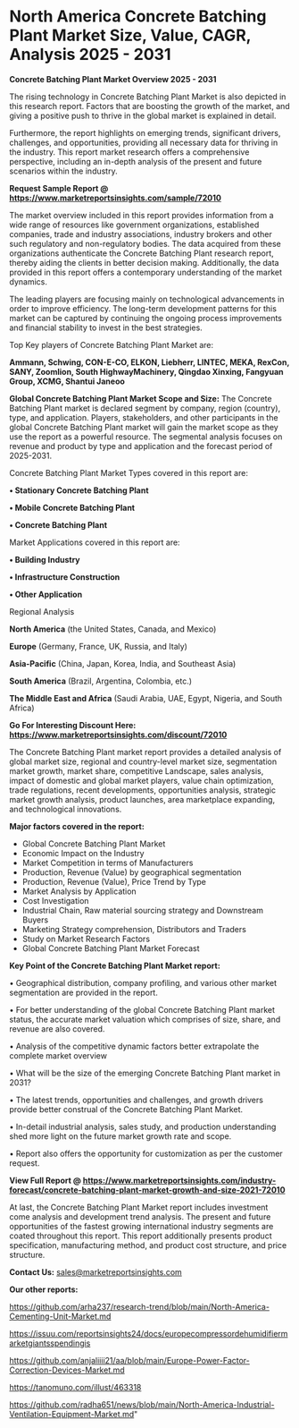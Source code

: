 # North America Concrete Batching Plant Market Size, Value, CAGR, Analysis 2025 - 2031

<Strong> Concrete Batching Plant Market Overview 2025 - 2031</strong>

The rising technology in Concrete Batching Plant Market is also depicted in this research report. Factors that are boosting the growth of the market, and giving a positive push to thrive in the global market is explained in detail.

Furthermore, the report highlights on emerging trends, significant drivers, challenges, and opportunities, providing all necessary data for thriving in the industry. This report market research offers a comprehensive perspective, including an in-depth analysis of the present and future scenarios within the industry.

<strong>Request Sample Report @ <a href=https://www.marketreportsinsights.com/sample/72010>https://www.marketreportsinsights.com/sample/72010</a></strong>

The market overview included in this report provides information from a wide range of resources like government organizations, established companies, trade and industry associations, industry brokers and other such regulatory and non-regulatory bodies. The data acquired from these organizations authenticate the Concrete Batching Plant research report, thereby aiding the clients in better decision making. Additionally, the data provided in this report offers a contemporary understanding of the market dynamics.

The leading players are focusing mainly on technological advancements in order to improve efficiency. The long-term development patterns for this market can be captured by continuing the ongoing process improvements and financial stability to invest in the best strategies.

Top Key players of Concrete Batching Plant Market are:

<strong>Ammann, Schwing, CON-E-CO, ELKON, Liebherr, LINTEC, MEKA, RexCon, SANY, Zoomlion, South HighwayMachinery, Qingdao Xinxing, Fangyuan Group, XCMG, Shantui Janeoo</strong>

<strong><b>Global Concrete Batching Plant Market Scope and Size:</b></strong>
The Concrete Batching Plant market is declared segment by company, region (country), type, and application. Players, stakeholders, and other participants in the global Concrete Batching Plant market will gain the market scope as they use the report as a powerful resource. The segmental analysis focuses on revenue and product by type and application and the forecast period of 2025-2031.

Concrete Batching Plant Market Types covered in this report are:

<strong>• Stationary Concrete Batching Plant

• Mobile Concrete Batching Plant

• Concrete Batching Plant</strong>

Market Applications covered in this report are:

<strong>• Building Industry

• Infrastructure Construction

• Other Application</strong> 

Regional Analysis

<strong>North America</strong> (the United States, Canada, and Mexico)

<strong>Europe</strong> (Germany, France, UK, Russia, and Italy)

<strong>Asia-Pacific</strong> (China, Japan, Korea, India, and Southeast Asia)

<strong>South America</strong> (Brazil, Argentina, Colombia, etc.)

<strong>The Middle East and Africa</strong> (Saudi Arabia, UAE, Egypt, Nigeria, and South Africa)

<strong>Go For Interesting Discount Here: <a href=https://www.marketreportsinsights.com/discount/72010>https://www.marketreportsinsights.com/discount/72010</a></strong>

The Concrete Batching Plant market report provides a detailed analysis of global market size, regional and country-level market size, segmentation market growth, market share, competitive Landscape, sales analysis, impact of domestic and global market players, value chain optimization, trade regulations, recent developments, opportunities analysis, strategic market growth analysis, product launches, area marketplace expanding, and technological innovations.

<strong><b>Major factors covered in the report:</b></strong>
<ul>
  <li>Global Concrete Batching Plant Market </li>
  <li>Economic Impact on the Industry</li>
  <li>Market Competition in terms of Manufacturers</li>
  <li>Production, Revenue (Value) by geographical segmentation</li>
  <li>Production, Revenue (Value), Price Trend by Type</li>
  <li>Market Analysis by Application</li>
  <li>Cost Investigation</li>
  <li>Industrial Chain, Raw material sourcing strategy and Downstream Buyers</li>
  <li>Marketing Strategy comprehension, Distributors and Traders</li>
  <li>Study on Market Research Factors</li>
  <li>Global Concrete Batching Plant Market Forecast</li>
</ul>

<strong><b>Key Point of the Concrete Batching Plant Market report:</b></strong>

• Geographical distribution, company profiling, and various other market segmentation are provided in the report.

• For better understanding of the global Concrete Batching Plant market status, the accurate market valuation which comprises of size, share, and revenue are also covered.

• Analysis of the competitive dynamic factors better extrapolate the complete market overview

• What will be the size of the emerging Concrete Batching Plant market in 2031?

• The latest trends, opportunities and challenges, and growth drivers provide better construal of the Concrete Batching Plant Market.

• In-detail industrial analysis, sales study, and production understanding shed more light on the future market growth rate and scope.

• Report also offers the opportunity for customization as per the customer request.

<strong><b>View Full Report @ <a href=https://www.marketreportsinsights.com/industry-forecast/concrete-batching-plant-market-growth-and-size-2021-72010>https://www.marketreportsinsights.com/industry-forecast/concrete-batching-plant-market-growth-and-size-2021-72010</a></b></strong>


At last, the Concrete Batching Plant Market report includes investment come analysis and development trend analysis. The present and future opportunities of the fastest growing international industry segments are coated throughout this report. This report additionally presents product specification, manufacturing method, and product cost structure, and price structure.

<strong>Contact Us:</strong>
sales@marketreportsinsights.com

<strong>Our other reports:</strong>

<a href=https://github.com/arha237/research-trend/blob/main/North-America-Cementing-Unit-Market.md>https://github.com/arha237/research-trend/blob/main/North-America-Cementing-Unit-Market.md</a>

<a href=https://issuu.com/reportsinsights24/docs/europecompressordehumidifiermarketgiantsspendingis>https://issuu.com/reportsinsights24/docs/europecompressordehumidifiermarketgiantsspendingis</a>

<a href=https://github.com/anjaliiii21/aa/blob/main/Europe-Power-Factor-Correction-Devices-Market.md>https://github.com/anjaliiii21/aa/blob/main/Europe-Power-Factor-Correction-Devices-Market.md</a>

<a href=https://tanomuno.com/illust/463318>https://tanomuno.com/illust/463318</a>

<a href=https://github.com/radha651/news/blob/main/North-America-Industrial-Ventilation-Equipment-Market.md>https://github.com/radha651/news/blob/main/North-America-Industrial-Ventilation-Equipment-Market.md</a>"
